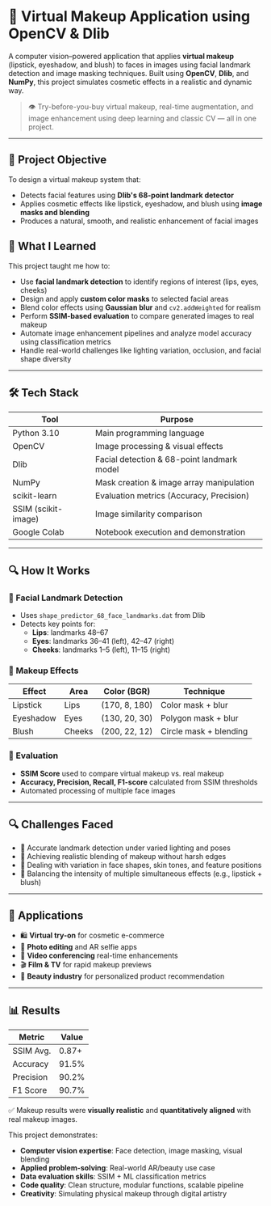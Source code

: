 # 💄 Virtual Makeup Application using OpenCV & Dlib

A computer vision–powered application that applies **virtual makeup** (lipstick, eyeshadow, and blush) to faces in images using facial landmark detection and image masking techniques. Built using **OpenCV**, **Dlib**, and **NumPy**, this project simulates cosmetic effects in a realistic and dynamic way.

> 👁️ Try-before-you-buy virtual makeup, real-time augmentation, and image enhancement using deep learning and classic CV — all in one project.

---

## 🎯 Project Objective

To design a virtual makeup system that:
- Detects facial features using **Dlib's 68-point landmark detector**
- Applies cosmetic effects like lipstick, eyeshadow, and blush using **image masks and blending**
- Produces a natural, smooth, and realistic enhancement of facial images


## 🧠 What I Learned

This project taught me how to:
- Use **facial landmark detection** to identify regions of interest (lips, eyes, cheeks)
- Design and apply **custom color masks** to selected facial areas
- Blend color effects using **Gaussian blur** and `cv2.addWeighted` for realism
- Perform **SSIM-based evaluation** to compare generated images to real makeup
- Automate image enhancement pipelines and analyze model accuracy using classification metrics
- Handle real-world challenges like lighting variation, occlusion, and facial shape diversity

---

## 🛠 Tech Stack

| Tool            | Purpose                                      |
|------------------|----------------------------------------------|
| Python 3.10       | Main programming language                   |
| OpenCV            | Image processing & visual effects           |
| Dlib              | Facial detection & 68-point landmark model  |
| NumPy             | Mask creation & image array manipulation    |
| scikit-learn      | Evaluation metrics (Accuracy, Precision)    |
| SSIM (scikit-image) | Image similarity comparison               |
| Google Colab      | Notebook execution and demonstration        |

---

## 🔍 How It Works

### 📌 Facial Landmark Detection
- Uses `shape_predictor_68_face_landmarks.dat` from Dlib
- Detects key points for:
  - **Lips**: landmarks 48–67
  - **Eyes**: landmarks 36–41 (left), 42–47 (right)
  - **Cheeks**: landmarks 1–5 (left), 11–15 (right)

### 💄 Makeup Effects
| Effect     | Area   | Color (BGR)       | Technique             |
|------------|--------|------------------|------------------------|
| Lipstick   | Lips   | (170, 8, 180)     | Color mask + blur      |
| Eyeshadow  | Eyes   | (130, 20, 30)     | Polygon mask + blur    |
| Blush      | Cheeks | (200, 22, 12)     | Circle mask + blending |

### 🧪 Evaluation
- **SSIM Score** used to compare virtual makeup vs. real makeup
- **Accuracy, Precision, Recall, F1-score** calculated from SSIM thresholds
- Automated processing of multiple face images
---

## 🔍 Challenges Faced

- 🎯 Accurate landmark detection under varied lighting and poses
- 🎨 Achieving realistic blending of makeup without harsh edges
- 📏 Dealing with variation in face shapes, skin tones, and feature positions
- 🤖 Balancing the intensity of multiple simultaneous effects (e.g., lipstick + blush)

---

## 🧪 Applications

- 🛍️ **Virtual try-on** for cosmetic e-commerce
- 📸 **Photo editing** and AR selfie apps
- 🎥 **Video conferencing** real-time enhancements
- 🎬 **Film & TV** for rapid makeup previews
- 💄 **Beauty industry** for personalized product recommendation

---

## 📊 Results

| Metric     | Value   |
|------------|---------|
| SSIM Avg.  | 0.87+   |
| Accuracy   | 91.5%   |
| Precision  | 90.2%   |
| F1 Score   | 90.7%   |

✅ Makeup results were **visually realistic** and **quantitatively aligned** with real makeup images.


This project demonstrates:
- **Computer vision expertise**: Face detection, image masking, visual blending
- **Applied problem-solving**: Real-world AR/beauty use case
- **Data evaluation skills**: SSIM + ML classification metrics
- **Code quality**: Clean structure, modular functions, scalable pipeline
- **Creativity**: Simulating physical makeup through digital artistry

